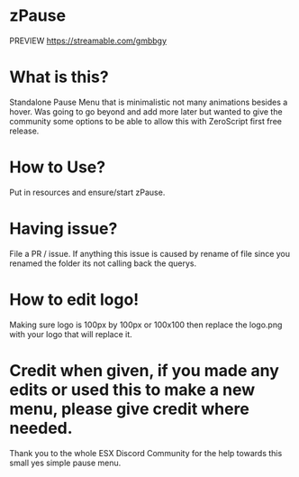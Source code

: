# zPause
PREVIEW 
https://streamable.com/gmbbgy

# What is this?

Standalone Pause Menu that is minimalistic not many animations besides a hover. Was going to go beyond and add more later but wanted to give the community some options to be able to allow this with ZeroScript first free release. 

# How to Use?

   Put in resources and ensure/start zPause. 
   
# Having issue?

  File a PR / issue. If anything this issue is caused by rename of file since you renamed the folder its not calling back the querys. 
  
  
# How to edit logo! 

 Making sure logo is 100px by 100px or 100x100 then replace the logo.png with your logo that will replace it. 
 
 # Credit when given, if you made any edits or used this to make a new menu, please give credit where needed.
 
 
 Thank you to the whole ESX Discord Community for the help towards this small yes simple pause menu. 
